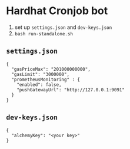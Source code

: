 # Hardhat Cronjob bot
1. set up `settings.json` and `dev-keys.json`
1. `bash run-standalone.sh`

## `settings.json`
```
{
  "gasPriceMax": "201000000000",
  "gasLimit": "3000000",
  "prometheusMonitoring" : {
    "enabled": false,
    "pushGatewayUrl": "http://127.0.0.1:9091"
  }
}
```
## `dev-keys.json`
```
{
  "alchemyKey": "<your key>"
}
```
